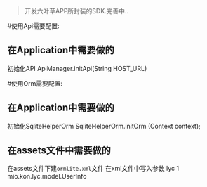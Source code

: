 >开发六叶草APP所封装的SDK.完善中..

#使用Api需要配置:

## 在Application中需要做的
初始化API
ApiManager.initApi(String HOST_URL)

#使用Orm需要配置:

## 在Application中需要做的
初始化SqliteHelperOrm
SqliteHelperOrm.initOrm (Context context);
## 在assets文件中需要做的
在assets文件下建`ormlite.xml`文件
在xml文件中写入参数
        <?xml version="1.0" encoding="utf-8"?>
        <ormlite>
            <!-- 数据库名称-->
            <dbname>lyc</dbname>
            <!-- 数据库版本-->
            <version>1</version>
            <!-- 数据库表合集-->
            <tables>
                <!-- 表对应的bean的全称-->
                <table>mio.kon.lyc.model.UserInfo</table>
            </tables>
        </ormlite>
